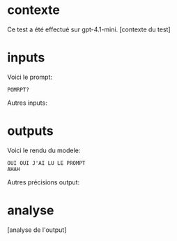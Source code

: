 # contexte
Ce test a été effectué sur gpt-4.1-mini.
[contexte du test]

# inputs
Voici le prompt:

```text
POMRPT?
```

Autres inputs:

# outputs
Voici le rendu du modele:

```text
OUI OUI J'AI LU LE PROMPT
AHAH
```

Autres précisions output:

# analyse
[analyse de l'output]